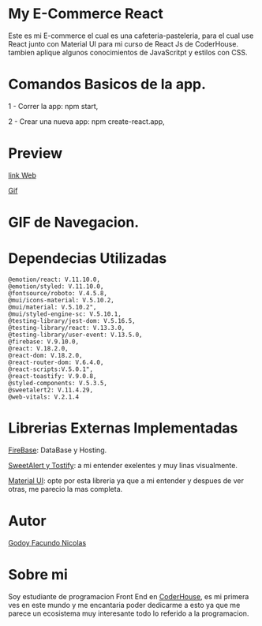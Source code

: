 # My E-Commerce React

Este es mi E-commerce el cual es una cafeteria-pasteleria, para el cual use React junto con Material UI para mi curso de React Js de CoderHouse. tambien aplique algunos conocimientos de JavaScritpt y estilos con CSS.

# Comandos Basicos de la app.

1 - Correr la app: npm start,

2 - Crear una nueva app: npm create-react.app,

# Preview

[link Web](https://proyectoreact-ecomerce.web.app/)

[Gif]()

# GIF de Navegacion.


# Dependecias Utilizadas 

    @emotion/react: V.11.10.0,
    @emotion/styled: V.11.10.0,
    @fontsource/roboto: V.4.5.8,
    @mui/icons-material: V.5.10.2,
    @mui/material: V.5.10.2",
    @mui/styled-engine-sc: V.5.10.1,
    @testing-library/jest-dom: V.5.16.5,
    @testing-library/react: V.13.3.0,
    @testing-library/user-event: V.13.5.0,
    @firebase: V.9.10.0,
    @react: V.18.2.0,
    @react-dom: V.18.2.0,
    @react-router-dom: V.6.4.0,
    @react-scripts:V.5.0.1",
    @react-toastify: V.9.0.8,
    @styled-components: V.5.3.5,
    @sweetalert2: V.11.4.29,
    @web-vitals: V.2.1.4

# Librerias Externas Implementadas

[FireBase](https://firebase.google.com/?hl=es): DataBase y Hosting.

[SweetAlert y Tostify](https://sweetalert2.github.io/): a mi entender exelentes y muy linas visualmente.

[Material UI](https://mui.com/): opte por esta libreria ya que a mi entender y despues de ver otras, me parecio la mas completa.

# Autor

[Godoy Facundo Nicolas](https://github.com/facuGodoy) 

# Sobre mi 

Soy estudiante de programacion Front End en [CoderHouse](https://plataforma.coderhouse.com), es mi primera ves en este mundo y me encantaria poder dedicarme a esto ya que me parece un ecosistema muy interesante todo lo referido a la programacion.